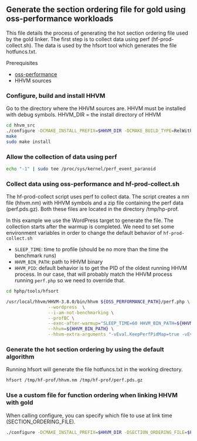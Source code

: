 ## Generate the section ordering file for gold using oss-performance workloads
This file details the process of generating the hot section ordering file used by the gold linker.
The first step is to collect data using perf (hf-prod-collect.sh). The data is used by the hfsort tool which generates the file hotfuncs.txt.

Prerequisites
- [oss-performance](https://github.com/hhvm/oss-performance)
- HHVM sources


### Configure, build and install HHVM 
Go to the directory where the HHVM sources are.
HHVM must be installed with debug symbols.
HHVM_DIR = the install directory of HHVM

``` bash
cd hhvm_src
./configure -DCMAKE_INSTALL_PREFIX=$HHVM_DIR -DCMAKE_BUILD_TYPE=RelWithDebInfo
make
sudo make install
```


### Allow the collection of data using perf
``` bash
echo "-1" | sudo tee /proc/sys/kernel/perf_event_paranoid
```

### Collect data using oss-performance and hf-prod-collect.sh
The hf-prod-collect script uses perf to collect data. The script creates a nm file (hhvm.nm) with HHVM symbols and a zip file containing the perf data (perf.pds.gz). Both these files are located in the directory /tmp/hp-prof.

In this example we use the WordPress target to generate the file. The collection starts after the warmup is completed. We need to set some environment variables in order to change the default behavior of `hf-prod-collect.sh`
* `SLEEP_TIME`: time to profile (should be no more than the time the benchmark runs)
* `HHVM_BIN_PATH`: path to HHVM binary
* `HHVM_PID`: default behavior is to get the PID of the oldest running HHVM process. In our case, that will probably match the HHVM process running `perf.php` so we need to override that.

``` bash 
cd hphp/tools/hfsort

/usr/local/hhvm/HHVM-3.8.0/bin/hhvm ${OSS_PERFORMANCE_PATH}/perf.php \
                --wordpress  \
                --i-am-not-benchmarking \
                --profBC \
                --exec-after-warmup="SLEEP_TIME=60 HHVM_BIN_PATH=${HHVM_BIN_PATH} HHVM_PID=\`pgrep -n hhvm\` hf-prod-collect.sh > dump_hfprod.txt 2>&1 &" \
                --hhvm=${HHVM_BIN_PATH} \
                --hhvm-extra-arguments "-vEval.KeepPerfPidMap=true -vEval.ProfleHWEnable=false"

```

### Generate the hot section ordering by using the default algorithm
Running hfsort will generate the file hotfuncs.txt in the working directory.

``` bash
hfsort /tmp/hf-prof/hhvm.nm /tmp/hf-prof/perf.pds.gz
```

### Use a custom file for function ordering when linking HHVM with gold
When calling configure, you can specify which file to use at link time (SECTION_ORDERING_FILE).
``` bash
./configure -DCMAKE_INSTALL_PREFIX=$HHVM_DIR -DSECTION_ORDERING_FILE=$FILE_PATH/hotfuncs.txt
```
